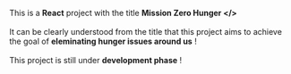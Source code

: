 This is a <b>React</b> project with the title <b>Mission Zero Hunger </></b>
<br />
<br />
It can be clearly understood from the title that this project aims to achieve the goal of <b>eleminating hunger issues around us</b> !
<br />
<br />
This project is still under <b>development phase</b> !
<br />
<br />
